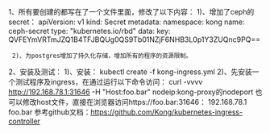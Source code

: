 1、所有要创建的都写在了一个文件里面，修改了以下内容：
    1)、增加了ceph的secret：
        apiVersion: v1
        kind: Secret
        metadata:
          namespace: kong
          name: ceph-secret
        type: "kubernetes.io/rbd"
        data:
          key: QVFEYmVRTmJZQ1B4TFJBQUg0QS9Tb01NZjF6NHB3L0p1Y3ZUQnc9PQ==

     2)、为postgres增加了持久化存储，增加所有的程序的资源限制。
2、安装及测试：
    1)、安装：
        kubectl create -f kong-ingress.yml
    2)、先安装一个测试程序及ingress，在通过运行以下命令访问：
        curl -vvvv http://192.168.78.1:31646 -H "Host:foo.bar"   nodeip:kong-proxy的nodeport
        也可以修改host文件，直接在浏览器访问https://foo.bar:31646：
        192.168.78.1 foo.bar
参考github文档：https://github.com/Kong/kubernetes-ingress-controller